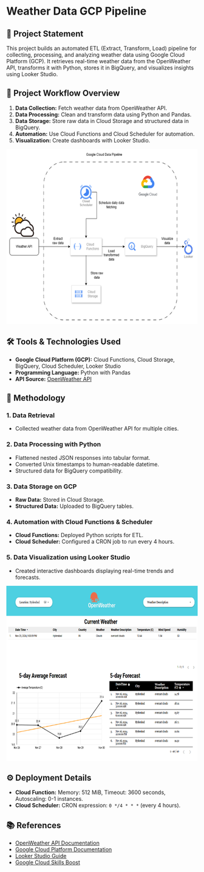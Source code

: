 
# Weather Data GCP Pipeline


## 📌 Project Statement
This project builds an automated ETL (Extract, Transform, Load) pipeline for collecting, processing, and analyzing weather data using Google Cloud Platform (GCP). It retrieves real-time weather data from the OpenWeather API, transforms it with Python, stores it in BigQuery, and visualizes insights using Looker Studio.

## 📝 Project Workflow Overview
1. **Data Collection:** Fetch weather data from OpenWeather API.
2. **Data Processing:** Clean and transform data using Python and Pandas.
3. **Data Storage:** Store raw data in Cloud Storage and structured data in BigQuery.
4. **Automation:** Use Cloud Functions and Cloud Scheduler for automation.
5. **Visualization:** Create dashboards with Looker Studio.

<div align="center">
    <img src="./Images/Final1.png" alt="Lstudio" width="620" height="460">
</div>

## 🛠️ Tools & Technologies Used
- **Google Cloud Platform (GCP):** Cloud Functions, Cloud Storage, BigQuery, Cloud Scheduler, Looker Studio
- **Programming Language:** Python with Pandas
- **API Source:** [OpenWeather API](https://openweathermap.org/)

## 🚀 Methodology
### 1. **Data Retrieval**
- Collected weather data from OpenWeather API for multiple cities.

### 2. **Data Processing with Python**
- Flattened nested JSON responses into tabular format.
- Converted Unix timestamps to human-readable datetime.
- Structured data for BigQuery compatibility.

### 3. **Data Storage on GCP**
- **Raw Data:** Stored in Cloud Storage.
- **Structured Data:** Uploaded to BigQuery tables.

### 4. **Automation with Cloud Functions & Scheduler**
- **Cloud Functions:** Deployed Python scripts for ETL.
- **Cloud Scheduler:** Configured a CRON job to run every 4 hours.

### 5. **Data Visualization using Looker Studio**
- Created interactive dashboards displaying real-time trends and forecasts.

<div align="center">
<img src="./Images/Lstudio.png" alt="Lstudio" width="690" height="460">
</div>

## ⚙️ Deployment Details
- **Cloud Function:** Memory: 512 MiB, Timeout: 3600 seconds, Autoscaling: 0-1 instances.
- **Cloud Scheduler:** CRON expression: `0 */4 * * *` (every 4 hours).




## 📚 References
- [OpenWeather API Documentation](https://openweathermap.org/api)
- [Google Cloud Platform Documentation](https://cloud.google.com/docs)
- [Looker Studio Guide](https://lookerstudio.google.com/)
- [Google Cloud Skills Boost](https://www.cloudskillsboost.google/)
